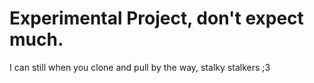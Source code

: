 # Experimental Project, don't expect much.

I can still when you clone and pull by the way, stalky stalkers ;3